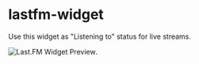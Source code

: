 # lastfm-widget
Use this widget as "Listening to" status for live streams. 

![Last.FM Widget Preview](https://github.com/mxrengine/lastfm-widget/assets/94345239/69af1430-0ea6-4bf5-b2f0-087bf47dd626).
